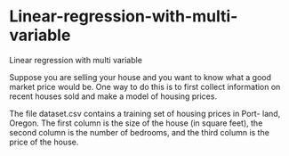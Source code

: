 # Linear-regression-with-multi-variable
Linear regression with multi variable

Suppose you are selling your house and you
want to know what a good market price would be. One way to do this is to
first collect information on recent houses sold and make a model of housing
prices.

The file dataset.csv contains a training set of housing prices in Port-
land, Oregon. The first column is the size of the house (in square feet), the
second column is the number of bedrooms, and the third column is the price
of the house.

